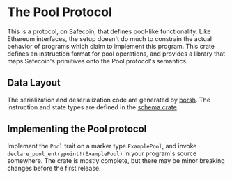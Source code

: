 # The Pool Protocol

This is a protocol, on Safecoin, that defines pool-like functionality. Like Ethereum interfaces, the setup doesn't do much
to constrain the actual behavior of programs which claim to implement this program. This crate defines
an instruction format for pool operations, and provides a library that maps Safecoin's primitives onto the
Pool protocol's semantics.

## Data Layout
The serialization and deserialization code are generated by [borsh](https://crates.io/crates/borsh).
The instruction and state types are defined in the [schema crate](schema).

## Implementing the Pool protocol
Implement the `Pool` trait on a marker type `ExamplePool`, and invoke `declare_pool_entrypoint!(ExamplePool)`
in your program's source somewhere.
The crate is mostly complete, but there may be minor breaking changes before the first release.
